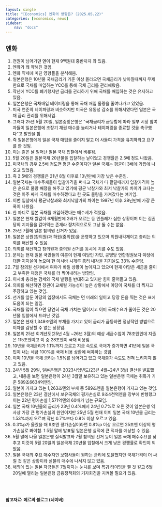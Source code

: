 ```yaml
---
layout: single
title: "[Economics] 엔화의 방향은? (2025.05.22)"
categories: [economics, news]
sidebar:
    nav: "docs"
---
```


## 엔화 
1. 천원이 넘어가던 엔이 현재 9백원대 중반까지 와 있음.
1. 엔화가 꽤 약해진 것임.
1. 엔화 약세에 미친 영향들을 분석해봄.
1. 일본은행은 10년물 국채금리가 기준 이상 올라오면 국채금리가 낮아질때까지 무제한으로 국채를 매입하는 YCC를 통해 국채 금리를 관리해왔음.
1. 작년에 YCC를 폐기했지만 금리를 관리하기 위해 국채를 매입하는 것은 유지하고 있음.
1. 일본은행은 국채매입 테이퍼링을 통해 국채 매입 물량을 줄여나가고 있었음.
1. 미국 연준의 테이퍼링과 비슷하지만 미국은 유동성 감소를 위해서였다면 일본은 국채 금리 관리를 위해서임.
1. 그러다 25년 5월 20일, 일본중앙은행은 "국채금리가 급등함에 따라 일부 시장 참여자들이 일본은행에 초장기 채권 매수를 늘리거나 테이퍼링을 종료할 것을 촉구했다"고 발언을 함.
1. 즉 일본은행에게 일본 국채 매입을 줄이지 말고 더 사들여 가격을 유지하라고 요구를 한 것임.
1. 이는 같은 날 일어난 일본 국채 입찰에서 비롯됨.
1. 5월 20일은 일본국채 20년물을 입찰하는 날이었고 경쟁률은 2.5배 정도 나왔음.
1. 미국채의 경우 2.5배 정도면 평균 수준이지만 일본 국채는 평균이 3배에 가깝에 나오고 있었음.
1. 즉 2.5배의 경쟁률은 21년 8월 이후로 13년만에 가장 낮은 수준임.
1. 일본국채는 매수주체들이 입찰가격을 써내고 국채가 다 팔릴때까지 입찰가격이 높은 순으로 물량 배정을 해주고 있기에 평균 낙찰가와 최저 낙찰가의 차이가 크다는 것은 아주 싸게 국채를 매수하겠다고 한 곳도 물량을 가져갔다는 얘기임.
1. 이번 입찰에서 평균낙찰과와 최저낙찰가의 차이는 1987년 이후 38년만에 가장 큰 폭이 나왔음.
1. 한 마디로 일본 국채를 매입하겠다는 매수세가 적었음.
1. 일본은 현재 쌀값이 6개월만에 2배가 오르는 등 인플레가 심한 상황이며 이는 집권당의 지지율을 갉아먹는 존재라 정치적으로도 그냥 둘 수는 없음.
1. 25년 7월에 일본 참의원 선거가 있음.
1. 일본은 상원(참의원)과 하원(중의원)을 운영하고 있으며 의원내각제이고 총리는 의회를 해산할 수 있음.
1. 의회를 해산하고 참의원과 중의원 선거를 동시에 치를 수도 있음.
1. 문제는 현재 일본 국민들의 여론이 현재 여당인 자민, 공명당 연합정권보다 야당에 대한 지지율이 높으며 현 이시바 시게루 총리 내각을 지지율도 33% 수준임.
1. 7월 참의원 선거에서 여야가 바뀔 상황이 높아지고 있으며 현재 야당은 세금을 줄이고 부족한 재정은 국채를 더 찍어내려는 방향임.
1. 이시바 총리는 감세와 국채 발행을 반대하고 있지만 힘이 줄어들고 있음.
1. 의회를 해산하면 정권이 교체될 가능성이 높은 상황에서 야당이 국채를 더 찍자고 주장하고 있는 것임.
1. 선거를 앞둔 야당의 입장에서도 국채는 먼 미래의 일이고 당장 돈을 찍는 것은 표에 도움이 되는 일임.
1. 국채를 많이 찍으면 당연히 국채 가치는 떨어지고 이미 국채수요가 줄어든 것은 20년물 입찰에서 드러난 것임.
1. 일본은 현재 1,349조엔의 부채를 가지고 있어 금리가 급등하면 정상적인 방법으로 이자를 감당할 수 없는 상황임.
1. 일본의 25년 회계년도(25년 4월 ~26년 3월)의 예상 세금수입이 78조엔인데 지출은 115조엔이고 이 중 28조엔이 국채 비용임.
1. 10년물 국채금리가 1.1%까지 오르고 지금 속도로 국채가 증가하면 41년에 일본 국민이 내는 세금 100%를 국채 비용 상환에 써야하는 것임.
1. 이미 10년물 국채 금리는 1.5%를 넘어가고 있고 국채증가 속도도 전혀 느려지지 않고 있음.
1. 24년 5월 29일, 일본은행은 2023사업년도(23년 4월~24년 3월) 결산을 발표했고, 내용을 보면 일본은행이 24년 3월말 보유하고 있는 일본은행 국채는 취득가 기준 589조6634억엔임.
1. 일본이 가지고 있는 1,263조엔의 부채 중 589조엔을 일본은행이 가지고 있는 것임.
1. 일본은행은 23년 결산에서 보유국채의 평가손실로 9조4천억엔을 장부에 반형했고 이는 22년 평가손실 1,571억엔의 60배가 넘는 규모임.
1. 일본 국채 10년물의 금리가 23년 0.4%에서 24년 0.7%로 오른 것이 일본은행 역사상 가장 큰 평가손실의 원인이지만 25년 5월 현재 이미 일본 국채 10년물 금리는 1.53%까지 오르며 작년 0.7%보다 0.8% 이상 오르고 있음.
1. 0.3%p가 올랐을 때 9조엔 평가손실이라면 0.8%p 이상 오르면 25조엔 이상의 평가손실로 봐야함.
1 5월 말에 발표될 일본은행 실적에 큰 적자를 예상할 수 있음.
1. 5월 말에 나올 일본은행 실적발표와 7월 참의원 선거 등이 일본 국채 매수수요를 낮추고 이것이 5월 20일의 일본국채 20년물 입찰에서 크게 낮은 경쟁률로 확인이 되었음.
1. 일본 국채의 주요 매수자인 보험사들이 원하는 금리에 도달했지만 국채가격이 더 싸질 것 같은 상황이라 섣불리 매수에 나서지 않고 있음.
1. 해외에 있는 일본 자금들은 7월까지는 눈치를 보며 복귀 타이밍을 잴 것 같고 6월 20일에 열리는 일본은행 금융정책회의 기자회견을 지켜볼 필요가 있음.



<br/>
<br/>

#### 참고자료: 메르의 블로그 (네이버)